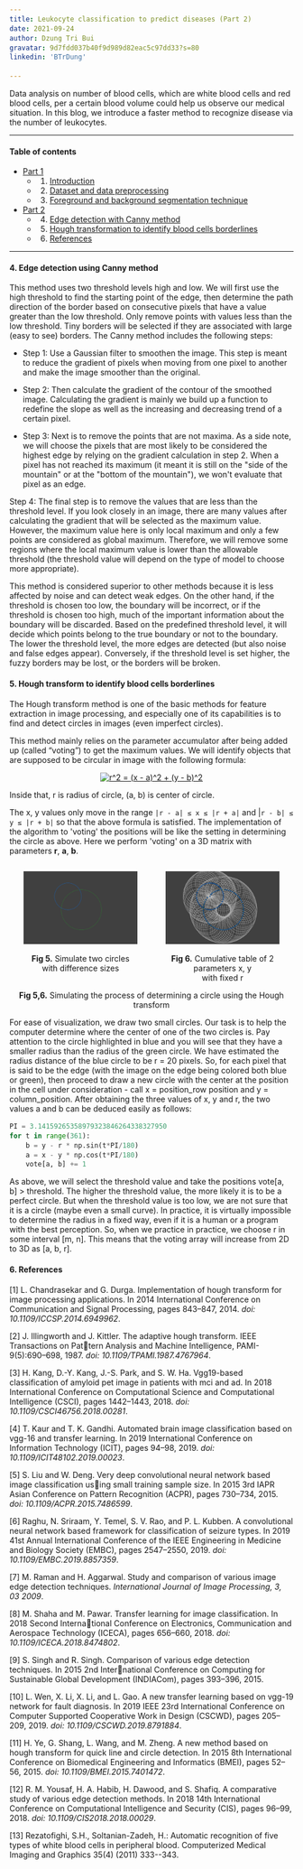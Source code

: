 ```yaml
---
title: Leukocyte classification to predict diseases (Part 2)
date: 2021-09-24
author: Dzung Tri Bui 
gravatar: 9d7fdd037b40f9d989d82eac5c97dd33?s=80 
linkedin: 'BTrDung'

---
```

Data analysis on number of blood cells, which are white blood cells and red blood cells, per a certain blood volume could help us observe our medical situation. In this blog, we introduce a faster method to recognize disease via the number of leukocytes.

---
#### Table of contents
- [Part 1](https://ngctnnnn.github.io/posts/CNN-for-leukocyte-prediction.html)
    - 1. [Introduction](#1-introduction)
    - 2. [Dataset and data preprocessing](#2-dataset-and-data-preprocessing)
    - 3. [Foreground and background segmentation technique](#3-foreground-and-background-segmentation-technique)            
- [Part 2](https://ngctnnnn.github.io/posts/CNN-for-leukocyte-prediction-2.html)
    - 4. [Edge detection with Canny method](#4-edge-detection-with-Canny-method)
    - 5. [Hough transformation to identify blood cells borderlines](#5-hough)
    - 6. [References](#6-references)
---

#### 4. Edge detection using Canny method

This method uses two threshold levels high and low. We will first use the high threshold to find the starting point of the edge, then determine the path direction of the border based on consecutive pixels that have a value greater than the low threshold. Only remove points with values less than the low threshold. Tiny borders will be selected if they are associated with large (easy to see) borders. The Canny method includes the following steps:

- Step 1: Use a Gaussian filter to smoothen the image. This step is meant to reduce the gradient of pixels when moving from one pixel to another and make the image smoother than the original.

- Step 2: Then calculate the gradient of the contour of the smoothed image. Calculating the gradient is mainly we build up a function to redefine the slope as well as the increasing and decreasing trend of a certain pixel.

- Step 3: Next is to remove the points that are not maxima. As a side note, we will choose the pixels that are most likely to be considered the highest edge by relying on the gradient calculation in step 2. When a pixel has not reached its maximum (it meant it is still on the "side of the mountain" or at the "bottom of the mountain"), we won't evaluate that pixel as an edge.

Step 4: The final step is to remove the values that are less than the threshold level. If you look closely in an image, there are many values after calculating the gradient that will be selected as the maximum value. However, the maximum value here is only local maximum and only a few points are considered as global maximum. Therefore, we will remove some regions where the local maximum value is lower than the allowable threshold (the threshold value will depend on the type of model to choose more appropriate).

This method is considered superior to other methods because it is less affected by noise and can detect weak edges. On the other hand, if the threshold is chosen too low, the boundary will be incorrect, or if the threshold is chosen too high, much of the important information about the boundary will be discarded. Based on the predefined threshold level, it will decide which points belong to the true boundary or not to the boundary. The lower the threshold level, the more
edges are detected (but also noise and false edges appear). Conversely, if the threshold level is
set higher, the fuzzy borders may be lost, or the borders will be broken.

#### 5. Hough transform to identify blood cells borderlines    

The Hough transform method is one of the basic methods for feature extraction in image processing, and especially one of its capabilities is to find and detect circles in images (even imperfect circles).

This method mainly relies on the parameter accumulator after being added up (called “voting”) to get the maximum values. We will identify objects that are supposed to be circular in image with the following formula:

<!-- TODO: INSERT formula -->
<p align="center">
<a href="https://www.codecogs.com/eqnedit.php?latex=\dpi{150}&space;r^2&space;=&space;(x&space;-&space;a)^2&space;&plus;&space;(y&space;-&space;b)^2" target="_blank"><img src="https://latex.codecogs.com/gif.latex?\dpi{150}&space;r^2&space;=&space;(x&space;-&space;a)^2&space;&plus;&space;(y&space;-&space;b)^2" title="r^2 = (x - a)^2 + (y - b)^2" /></a>
</p>

Inside that, r is radius of circle, (a, b) is center of circle.

The x, y values only move in the range `|r - a| ≤ x ≤ |r + a|` and |`r - b| ≤ y ≤ |r + b|` so that the above formula is satisfied. The implementation of the algorithm to 'voting' the positions will be like the setting in determining the circle as above. Here we perform 'voting' on a 3D matrix with parameters **r**, **a**, **b**.

<div align='center' id='banner' style='display: flex; justify-content: space-between'>
  <div>
    <p align="center">
      <img width=80% src="/CircleHoughTransform1.png" alt="Simulate two circles with difference sizes">
      <div align ='center'>
        <figcaption>
        <b>Fig 5.</b>  
        Simulate two circles 
        </figcaption> 
        <figcaption>with difference sizes</figcaption>
      </div>
    </p>
  </div>
  <div>
    <p align="center">
      <img width=80% src="/CircleHoughTransform2.png" alt="Cumulative table of 2 parameters x, y with fixed r">
      <div align ='center'>
        <figcaption>
        <b>Fig 6.</b> Cumulative table of 2 parameters x, y
        </figcaption> 
        <figcaption> with fixed r</figcaption>
      </div>
    </p>
  </div>
</div>
<div align='center'>
<b>Fig 5,6.</b> Simulating the process of determining a circle using the Hough transform
</div>



For ease of visualization, we draw two small circles. Our task is to help the computer determine where the center of one of the two circles is. Pay attention to the circle highlighted in blue and you will see that they have a smaller radius than the radius of the green circle. We have estimated the radius distance of the blue circle to be r = 20 pixels. So, for each pixel that is said to be the edge (with the image on the edge being colored both blue or green), then proceed to draw a new circle with the center at the position in the cell under consideration - call x = position_row position and y = column_position. After obtaining the three values of x, y and r, the two values a and b can be deduced easily as follows:

```python
PI = 3.14159265358979323846264338327950
for t in range(361): 
    b = y - r * np.sin(t*PI/180) 
    a = x - y * np.cos(t*PI/180) 
    vote[a, b] += 1 
```
As above, we will select the threshold value and take the positions vote[a, b] > threshold. The higher the threshold value, the more likely it is to be a perfect circle. But when the threshold value is too low, we are not sure that it is a circle (maybe even a small curve). In practice, it is virtually impossible to determine the radius in a fixed way, even if it is a human or a program with the best perception. So, when we practice in practice, we choose r in some interval [m, n].
This means that the voting array will increase from 2D to 3D as [a, b, r].

#### 6. References
[1] L. Chandrasekar and G. Durga. Implementation of hough transform for image processing applications. In 2014 International Conference on Communication and Signal Processing, pages 843–847, 2014. *doi: 10.1109/ICCSP.2014.6949962*.    

[2] J. Illingworth and J. Kittler. The adaptive hough transform. IEEE Transactions on Pattern Analysis and Machine Intelligence, PAMI-9(5):690–698, 1987. *doi: 10.1109/TPAMI.1987.4767964*.      

[3] H. Kang, D.-Y. Kang, J.-S. Park, and S. W. Ha. Vgg19-based classification of amyloid pet image in patients with mci and ad. In 2018 International Conference on Computational Science and Computational Intelligence (CSCI), pages 1442–1443, 2018. *doi: 10.1109/CSCI46756.2018.00281*.     

[4] T. Kaur and T. K. Gandhi. Automated brain image classification based on vgg-16 and transfer learning. In 2019 International Conference on Information Technology (ICIT), pages 94–98, 2019. *doi: 10.1109/ICIT48102.2019.00023*.    

[5] S. Liu and W. Deng. Very deep convolutional neural network based image classification using small training sample size. In 2015 3rd IAPR Asian Conference on Pattern Recognition (ACPR), pages 730–734, 2015. *doi: 10.1109/ACPR.2015.7486599*.      

[6] Raghu, N. Sriraam, Y. Temel, S. V. Rao, and P. L. Kubben. A convolutional neural network based framework for classification of seizure types. In 2019 41st Annual International Conference of the IEEE Engineering in Medicine and Biology Society (EMBC), pages 2547–2550, 2019. *doi: 10.1109/EMBC.2019.8857359*.      

[7] M. Raman and H. Aggarwal. Study and comparison of various image edge detection techniques. *International Journal of Image Processing, 3, 03 2009*.    

[8] M. Shaha and M. Pawar. Transfer learning for image classification. In 2018 Second International Conference on Electronics, Communication and Aerospace Technology (ICECA), pages 656–660, 2018. *doi: 10.1109/ICECA.2018.8474802*.      

[9] S. Singh and R. Singh. Comparison of various edge detection techniques. In 2015 2nd International Conference on Computing for Sustainable Global Development (INDIACom), pages 393–396, 2015.      

[10] L. Wen, X. Li, X. Li, and L. Gao. A new transfer learning based on vgg-19 network for fault diagnosis. In 2019 IEEE 23rd International Conference on Computer Supported Cooperative Work in Design (CSCWD), pages 205–209, 2019. *doi: 10.1109/CSCWD.2019.8791884*.     

[11] H. Ye, G. Shang, L. Wang, and M. Zheng. A new method based on hough transform for quick line and circle detection. In 2015 8th International Conference on Biomedical Engineering and Informatics (BMEI), pages 52–56, 2015. *doi: 10.1109/BMEI.2015.7401472*.         

[12] R. M. Yousaf, H. A. Habib, H. Dawood, and S. Shafiq. A comparative study of various edge detection methods. In 2018 14th International Conference on Computational Intelligence and Security (CIS), pages 96–99, 2018. *doi: 10.1109/CIS2018.2018.00029*.      

[13] Rezatofighi, S.H., Soltanian-Zadeh, H.: Automatic recognition of  five types of white blood cells in peripheral blood. Computerized Medical Imaging and Graphics 35(4) (2011) 333--343.    